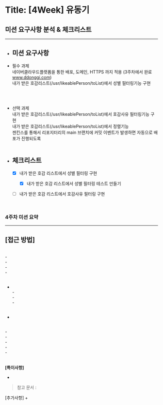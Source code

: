 # Title: [4Week] 유동기

## 미션 요구사항 분석 & 체크리스트

---

- ## **미션 요구사항**
- 필수 과제
  <br/> 네이버클라우드플랫폼을 통한 배포, 도메인, HTTPS 까지 적용 (3주차에서 완료 www.ddonggi.com)
  <br/> 내가 받은 호감리스트(/usr/likeablePerson/toList)에서 성별 필터링기능 구현


<br/><br/>

- 선택 과제
  <br/> 내가 받은 호감리스트(/usr/likeablePerson/toList)에서 호감사유 필터링기능 구현
  <br/> 내가 받은 호감리스트(/usr/likeablePerson/toList)에서 정렬기능
  <br/> 젠킨스를 통해서 리포지터리의 main 브랜치에 커밋 이벤트가 발생하면 자동으로 배포가 진행되도록
  <br/><br/>

- ## **체크리스트**
    - [x] 내가 받은 호감 리스트에서 성별 필터링 구현
      - [x] 내가 받은 호감 리스트에서 성별 필터링 테스트 만들기
    - [ ] 내가 받은 호감 리스트에서 호감사유 필터링 구현
    

<br/>

### 4주차 미션 요약

---

**[접근 방법]**
- 
<br/> - 
<br/> - 
<br/> - 
<br/> - 
<br/><br/>

- 
  <br/> - 
  <br/> - 
  <br/> - 
  <br/><br/>

- 
<br/> - 
<br/> - 
<br/> - 
<br/> - 
<br/> - 
<br/><br/>


**[특이사항]**

- 
> 참고 문서 : 


[추가사항]
+ 



